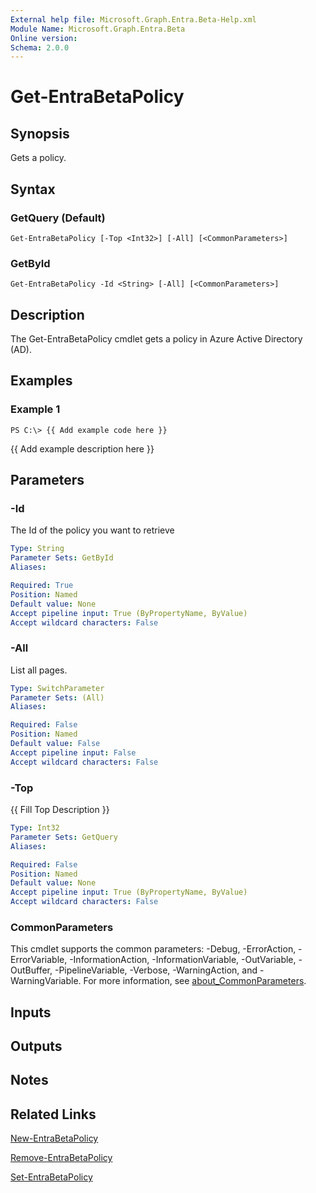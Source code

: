 ```yaml
---
External help file: Microsoft.Graph.Entra.Beta-Help.xml
Module Name: Microsoft.Graph.Entra.Beta
Online version:
Schema: 2.0.0
---
```


# Get-EntraBetaPolicy

## Synopsis
Gets a policy.

## Syntax

### GetQuery (Default)
```
Get-EntraBetaPolicy [-Top <Int32>] [-All] [<CommonParameters>]
```

### GetById
```
Get-EntraBetaPolicy -Id <String> [-All] [<CommonParameters>]
```

## Description
The Get-EntraBetaPolicy cmdlet gets a policy in Azure Active Directory (AD).

## Examples

### Example 1
```
PS C:\> {{ Add example code here }}
```

{{ Add example description here }}

## Parameters



### -Id
The Id of the policy you want to retrieve

```yaml
Type: String
Parameter Sets: GetById
Aliases:

Required: True
Position: Named
Default value: None
Accept pipeline input: True (ByPropertyName, ByValue)
Accept wildcard characters: False
```

### -All
List all pages.

```yaml
Type: SwitchParameter
Parameter Sets: (All)
Aliases:

Required: False
Position: Named
Default value: False
Accept pipeline input: False
Accept wildcard characters: False
```

### -Top
{{ Fill Top Description }}

```yaml
Type: Int32
Parameter Sets: GetQuery
Aliases:

Required: False
Position: Named
Default value: None
Accept pipeline input: True (ByPropertyName, ByValue)
Accept wildcard characters: False
```

### CommonParameters
This cmdlet supports the common parameters: -Debug, -ErrorAction, -ErrorVariable, -InformationAction, -InformationVariable, -OutVariable, -OutBuffer, -PipelineVariable, -Verbose, -WarningAction, and -WarningVariable. For more information, see [about_CommonParameters](https://go.microsoft.com/fwlink/?LinkID=113216).

## Inputs

## Outputs

## Notes

## Related Links

[New-EntraBetaPolicy]()

[Remove-EntraBetaPolicy]()

[Set-EntraBetaPolicy]()